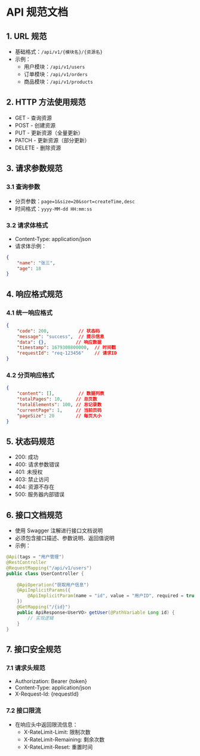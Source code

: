 # API 规范文档

## 1. URL 规范
- 基础格式：`/api/v1/{模块名}/{资源名}`
- 示例：
  - 用户模块：`/api/v1/users`
  - 订单模块：`/api/v1/orders`
  - 商品模块：`/api/v1/products`

## 2. HTTP 方法使用规范
- GET    - 查询资源
- POST   - 创建资源
- PUT    - 更新资源（全量更新）
- PATCH  - 更新资源（部分更新）
- DELETE - 删除资源

## 3. 请求参数规范
### 3.1 查询参数
- 分页参数：`page=1&size=20&sort=createTime,desc`
- 时间格式：`yyyy-MM-dd HH:mm:ss`

### 3.2 请求体格式
- Content-Type: application/json
- 请求体示例：
```json
{
    "name": "张三",
    "age": 18
}
```

## 4. 响应格式规范
### 4.1 统一响应格式
```json
{
    "code": 200,           // 状态码
    "message": "success",  // 提示信息
    "data": {},           // 响应数据
    "timestamp": 1679308800000,  // 时间戳
    "requestId": "req-123456"    // 请求ID
}
```

### 4.2 分页响应格式
```json
{
    "content": [],         // 数据列表
    "totalPages": 10,     // 总页数
    "totalElements": 100, // 总记录数
    "currentPage": 1,     // 当前页码
    "pageSize": 20        // 每页大小
}
```

## 5. 状态码规范
- 200: 成功
- 400: 请求参数错误
- 401: 未授权
- 403: 禁止访问
- 404: 资源不存在
- 500: 服务器内部错误

## 6. 接口文档规范
- 使用 Swagger 注解进行接口文档说明
- 必须包含接口描述、参数说明、返回值说明
- 示例：
```java
@Api(tags = "用户管理")
@RestController
@RequestMapping("/api/v1/users")
public class UserController {
    
    @ApiOperation("获取用户信息")
    @ApiImplicitParams({
        @ApiImplicitParam(name = "id", value = "用户ID", required = true, dataType = "Long")
    })
    @GetMapping("/{id}")
    public ApiResponse<UserVO> getUser(@PathVariable Long id) {
        // 实现逻辑
    }
}
```

## 7. 接口安全规范
### 7.1 请求头规范
- Authorization: Bearer {token}
- Content-Type: application/json
- X-Request-Id: {requestId}

### 7.2 接口限流
- 在响应头中返回限流信息：
  - X-RateLimit-Limit: 限制次数
  - X-RateLimit-Remaining: 剩余次数
  - X-RateLimit-Reset: 重置时间 